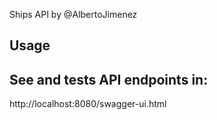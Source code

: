 

Ships API by @AlbertoJimenez

## Usage
## See and tests API endpoints in: 
http://localhost:8080/swagger-ui.html